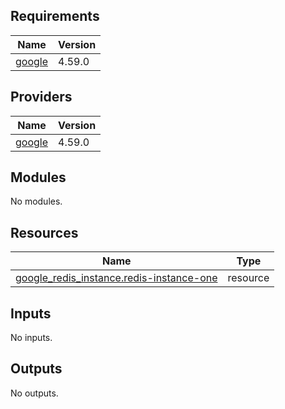<!-- BEGIN_TF_DOCS -->
## Requirements

| Name | Version |
|------|---------|
| <a name="requirement_google"></a> [google](#requirement\_google) | 4.59.0 |

## Providers

| Name | Version |
|------|---------|
| <a name="provider_google"></a> [google](#provider\_google) | 4.59.0 |

## Modules

No modules.

## Resources

| Name | Type |
|------|------|
| [google_redis_instance.redis-instance-one](https://registry.terraform.io/providers/hashicorp/google/4.59.0/docs/resources/redis_instance) | resource |

## Inputs

No inputs.

## Outputs

No outputs.
<!-- END_TF_DOCS -->